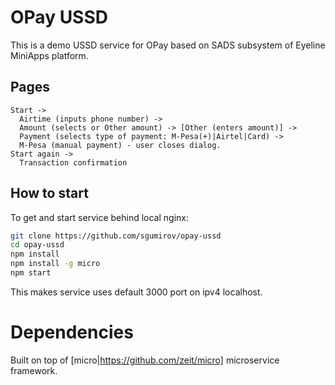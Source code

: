# OPay USSD

This is a demo USSD service for OPay based on SADS subsystem of Eyeline MiniApps platform.

## Pages

```
Start -> 
  Airtime (inputs phone number) -> 
  Amount (selects or Other amount) -> [Other (enters amount)] -> 
  Payment (selects type of payment: M-Pesa(+)|Airtel|Card) -> 
  M-Pesa (manual payment) - user closes dialog.
Start again -> 
  Transaction confirmation
```

## How to start

To get and start service behind local nginx:

```bash
git clone https://github.com/sgumirov/opay-ussd
cd opay-ussd
npm install
npm install -g micro
npm start
```

This makes service uses default 3000 port on ipv4 localhost.

# Dependencies

Built on top of [micro|https://github.com/zeit/micro] microservice framework.